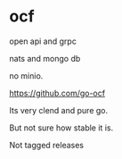 # ocf

open api and grpc

nats and mongo db

no minio.

https://github.com/go-ocf

Its very clend and pure go.

But not sure how stable it is. 

Not tagged releases